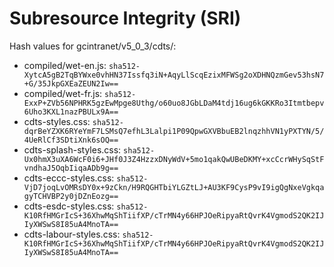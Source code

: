 # Subresource Integrity (SRI)

Hash values for gcintranet/v5_0_3/cdts/:
- compiled/wet-en.js: `sha512-XytcA5gB2TqBYWxe0vhHN37Issfq3iN+AqyLlScqEzixMFWSg2oXDHNQzmGev53hsN7+G/35JkpGXEaZEUN2Iw==`
- compiled/wet-fr.js: `sha512-ExxP+ZVb56NPHRK5gzEwMpge8Uthg/o60uo8JGbLDaM4tdj16ug6kGKKRo3Itmtbepv6Uho3KXL1nazPBULx9A==`
- cdts-styles.css: `sha512-dqrBeYZXK6RYeYmF7LSMsQ7efhL3Lalpi1P09QpwGXVBbuEB2lnqzhhVN1yPXTYN/5/4UeRlCf3SDtiXnk6sOQ==`
- cdts-splash-styles.css: `sha512-Ux0hmX3uXA6WcF0i6+JHf0J3Z4HzzxDNyWdV+5mo1qakQwUBeDKMY+xcCcrWHySqStFvndhaJ5OqbIiqaADb9g==`
- cdts-eccc-styles.css: `sha512-VjD7joqLvOMRsDY0x+9zCkn/H9RQGHTbiYLGZtLJ+AU3KF9CysP9vI9igQgNxeVgkqagyTCHVBP2y0jDZnEozg==`
- cdts-esdc-styles.css: `sha512-K10RfHMGrIcS+36XhwMqShTiifXP/cTrMN4y66HPJOeRipyaRtQvrK4VgmodS2QK2IJIyXWSwS8I85uA4MnoTA==`
- cdts-labour-styles.css: `sha512-K10RfHMGrIcS+36XhwMqShTiifXP/cTrMN4y66HPJOeRipyaRtQvrK4VgmodS2QK2IJIyXWSwS8I85uA4MnoTA==`
